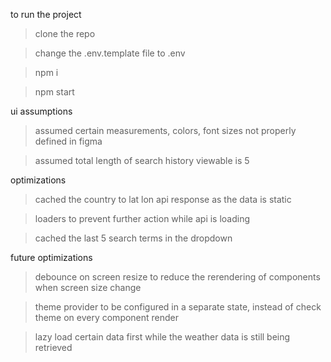 to run the project 

> clone the repo

> change the .env.template file to .env

> npm i

> npm start 

ui assumptions
> assumed certain measurements, colors, font sizes not properly defined in figma

> assumed total length of search history viewable is 5

optimizations
> cached the country to lat lon api response as the data is static

> loaders to prevent further action while api is loading

> cached the last 5 search terms in the dropdown

future optimizations
> debounce on screen resize to reduce the rerendering of components when screen size change

> theme provider to be configured in a separate state, instead of check theme on every component render

> lazy load certain data first while the weather data is still being retrieved
